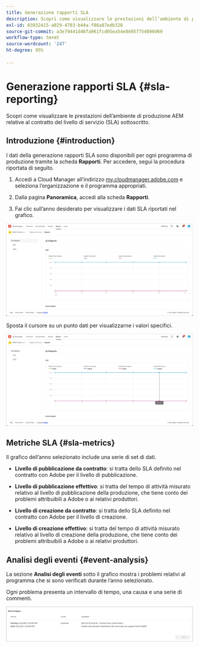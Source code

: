 ```yaml
---
title: Generazione rapporti SLA
description: Scopri come visualizzare le prestazioni dell’ambiente di produzione AEM relative al contratto del livello di servizio (SLA) sottoscritto.
exl-id: 03932415-a029-4703-b44a-f86a87edb328
source-git-commit: a3e79441d46fa961fcd05ea54e84957754890d69
workflow-type: tm+mt
source-wordcount: '247'
ht-degree: 95%

---
```



# Generazione rapporti SLA {#sla-reporting}

Scopri come visualizzare le prestazioni dell’ambiente di produzione AEM relative al contratto del livello di servizio (SLA) sottoscritto.

## Introduzione {#introduction}

I dati della generazione rapporti SLA sono disponibili per ogni programma di produzione tramite la scheda **Rapporti**. Per accedere, segui la procedura riportata di seguito.

1. Accedi a Cloud Manager all’indirizzo [my.cloudmanager.adobe.com](https://my.cloudmanager.adobe.com/) e seleziona l’organizzazione e il programma appropriati.

1. Dalla pagina **Panoramica**, accedi alla scheda **Rapporti**.

1. Fai clic sull’anno desiderato per visualizzare i dati SLA riportati nel grafico.

![Esempio di grafico SLA](assets/sla-reporting-1.png)

Sposta il cursore su un punto dati per visualizzarne i valori specifici.

![Visualizzazione dei dati dettagliati](assets/sla-reporting-b.png)

## Metriche SLA {#sla-metrics}

Il grafico dell’anno selezionato include una serie di set di dati.

* **Livello di pubblicazione da contratto**: si tratta dello SLA definito nel contratto con Adobe per il livello di pubblicazione.

* **Livello di pubblicazione effettivo**: si tratta del tempo di attività misurato relativo al livello di pubblicazione della produzione, che tiene conto dei problemi attribuibili a Adobe o ai relativi produttori.

* **Livello di creazione da contratto**: si tratta dello SLA definito nel contratto con Adobe per il livello di creazione.

* **Livello di creazione effettivo**: si tratta del tempo di attività misurato relativo al livello di creazione della produzione, che tiene conto dei problemi attribuibili a Adobe o ai relativi produttori.

## Analisi degli eventi {#event-analysis}

La sezione **Analisi degli eventi** sotto il grafico mostra i problemi relativi al programma che si sono verificati durante l’anno selezionato.

Ogni problema presenta un intervallo di tempo, una causa e una serie di commenti.

![Esempio di analisi degli eventi](assets/sla-reporting-c.png)
